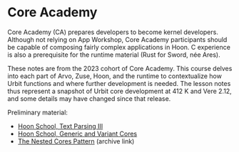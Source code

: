 # Core Academy

Core Academy (CA) prepares developers to become kernel developers.  Although not relying on App Workshop, Core Academy participants should be capable of composing fairly complex applications in Hoon.  C experience is also a prerequisite for the runtime material (Rust for Sword, née Ares).

These notes are from the 2023 cohort of Core Academy.  This course delves into each part of Arvo, Zuse, Hoon, and the runtime to contextualize how Urbit functions and where further development is needed.  The lesson notes thus represent a snapshot of Urbit core development at 412 K and Vere 2.12, and some details may have changed since that release.

Preliminary material:

- [Hoon School, Text Parsing III](../hoon-school/Q2-parsing)
- [Hoon School, Generic and Variant Cores](../hoon-school/R-metals)
- [The Nested Cores Pattern](https://developers.urbit.org/blog/nested-core-pattern) (archive link)
